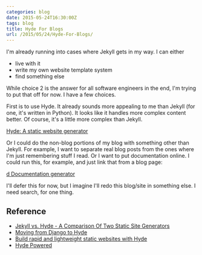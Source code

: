 ```yaml
---
categories: blog
date: 2015-05-24T16:30:00Z
tags: blog
title: Hyde For Blogs
url: /2015/05/24/Hyde-For-Blogs/
---
```


I'm already running into cases where Jekyll gets in my way. I can either

* live with it
* write my own website template system
* find something else

While choice 2 is the answer for all software engineers in the end, I'm
trying to put that off for now. I have a few choices.

First is to use Hyde. It already sounds more appealing to me than Jekyll
(for one, it's written in Python). It looks like it handles more complex
content better. Of course, it's a little more complex than Jekyll.

[Hyde: A static website generator](http://hyde.github.io)

Or I could do the non-blog portions of my blog with something other than
Jekyll. For example, I want to separate real blog posts from the ones where
I'm just remembering stuff I read. Or I want to put documentation online.
I could run this, for example, and just link that from a blog page:

[d Documentation generator](http://stevelosh.com/projects/d/)

I'll defer this for now, but I imagine I'll redo this blog/site in something
else. I need search, for one thing.

## Reference

* [Jekyll vs. Hyde - A Comparison Of Two Static Site Generators](http://philipm.at/2011/jekyll_vs_hyde.html)
* [Moving from Django to Hyde](http://stevelosh.com/blog/2010/01/moving-from-django-to-hyde/)
* [Build rapid and lightweight static websites with Hyde](http://www.ibm.com/developerworks/library/wa-hyde/)
* [Hyde Powered](https://github.com/hyde/hyde/wiki/Hyde-Powered)
